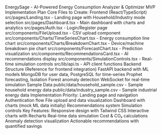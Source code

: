 EnergySage - AI-Powered Energy Consumption Analyzer & Optimizer
MVP Implementation Plan
Core Files to Create:
Frontend (React/TypeScript)
src/pages/Landing.tsx - Landing page with Household/Industry mode selection
src/pages/Dashboard.tsx - Main dashboard with charts and analytics
src/pages/Auth.tsx - Login/Register page
src/components/FileUpload.tsx - CSV upload component
src/components/Charts/TimeSeriesChart.tsx - Energy consumption line chart
src/components/Charts/BreakdownChart.tsx - Device/machine breakdown pie chart
src/components/ForecastChart.tsx - Prediction visualization
src/components/RecommendationsCard.tsx - AI recommendations display
src/components/SimulationControls.tsx - Real-time simulation controls
src/lib/api.ts - API client functions
Backend Structure (Reference for frontend integration)
FastAPI backend with ML models
MongoDB for user data, PostgreSQL for time-series
Prophet forecasting, Isolation Forest anomaly detection
WebSocket for real-time simulation
Sample Data
public/data/household_sample.csv - Sample household energy data
public/data/industry_sample.csv - Sample industrial energy data
Implementation Priority:
Landing page and navigation
Authentication flow
File upload and data visualization
Dashboard with charts (mock ML data initially)
Recommendations system
Simulation controls
Key Features:
Responsive design with Tailwind CSS
Interactive charts with Recharts
Real-time data simulation
Cost & CO₂ calculations
Anomaly detection visualization
Actionable recommendations with quantified savings
